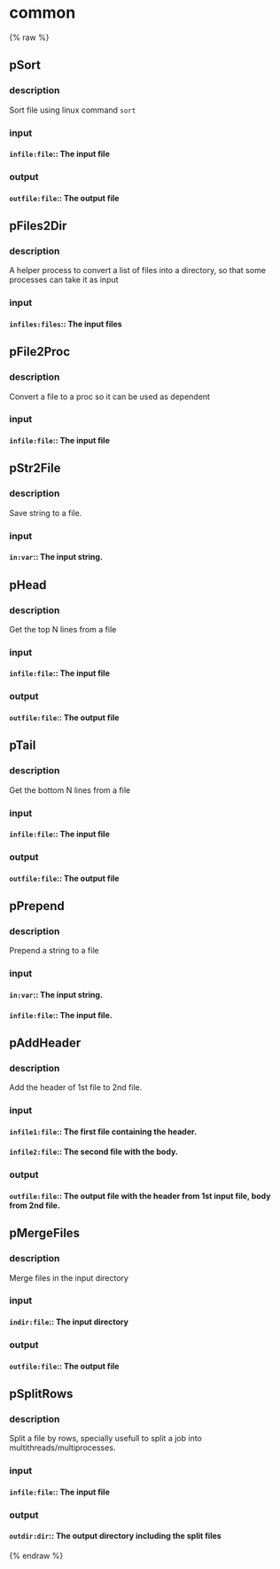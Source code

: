 # common
<!-- toc -->
{% raw %}

## pSort

### description
Sort file using linux command `sort`

### input
#### `infile:file`:: The input file  

### output
#### `outfile:file`:: The output file  

## pFiles2Dir

### description
A helper process to convert a list of files into a directory, so that some processes can take it as input

### input
#### `infiles:files`:: The input files  

## pFile2Proc

### description
Convert a file to a proc so it can be used as dependent

### input
#### `infile:file`:: The input file  

## pStr2File

### description
Save string to a file.

### input
#### `in:var`:: The input string.  

## pHead

### description
Get the top N lines from a file

### input
#### `infile:file`:: The input file  

### output
#### `outfile:file`:: The output file  

## pTail

### description
Get the bottom N lines from a file

### input
#### `infile:file`:: The input file  

### output
#### `outfile:file`:: The output file  

## pPrepend

### description
Prepend a string to a file

### input
#### `in:var`:: The input string.  
#### `infile:file`:: The input file.  

## pAddHeader

### description
Add the header of 1st file to 2nd file.

### input
#### `infile1:file`:: The first file containing the header.  
#### `infile2:file`:: The second file with the body.  

### output
#### `outfile:file`:: The output file with the header from 1st input file, body from 2nd file.  

## pMergeFiles

### description
Merge files in the input directory

### input
#### `indir:file`:: The input directory  

### output
#### `outfile:file`:: The output file  

## pSplitRows

### description
Split a file by rows, specially usefull to split a job into multithreads/multiprocesses.

### input
#### `infile:file`:: The input file  

### output
#### `outdir:dir`:: The output directory including the split files  
{% endraw %}

